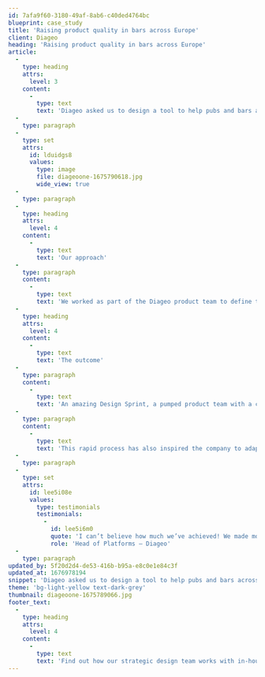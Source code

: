 ```yaml
---
id: 7afa9f60-3180-49af-8ab6-c40ded4764bc
blueprint: case_study
title: 'Raising product quality in bars across Europe'
client: Diageo
heading: 'Raising product quality in bars across Europe'
article:
  -
    type: heading
    attrs:
      level: 3
    content:
      -
        type: text
        text: 'Diageo asked us to design a tool to help pubs and bars across Europe to serve the perfect drink, activate seasonal events and stay on top of the latest consumer trends.'
  -
    type: paragraph
  -
    type: set
    attrs:
      id: lduidgs8
      values:
        type: image
        file: diageoone-1675790618.jpg
        wide_view: true
  -
    type: paragraph
  -
    type: heading
    attrs:
      level: 4
    content:
      -
        type: text
        text: 'Our approach'
  -
    type: paragraph
    content:
      -
        type: text
        text: 'We worked as part of the Diageo product team to define the business opportunity and visited pubs to understand the challenges and pressures facing licensees. We then facilitated a Design Sprint with a team from across the company to design a new self-service application. A fully designed prototype was tested with outlets in Ireland, and refined into an initial product.'
  -
    type: heading
    attrs:
      level: 4
    content:
      -
        type: text
        text: 'The outcome'
  -
    type: paragraph
    content:
      -
        type: text
        text: 'An amazing Design Sprint, a pumped product team with a clear vision and an application successfully taken to market within 3 months. The product has since grown into the main on-trade channel for Diageo in Europe.'
  -
    type: paragraph
    content:
      -
        type: text
        text: 'This rapid process has also inspired the company to adapt the way it works and implement a new, design-led approach to its ongoing product development.'
  -
    type: paragraph
  -
    type: set
    attrs:
      id: lee5i08e
      values:
        type: testimonials
        testimonials:
          -
            id: lee5i6m0
            quote: 'I can’t believe how much we’ve achieved! We made more progress in the first week than in the last four months!'
            role: 'Head of Platforms – Diageo'
  -
    type: paragraph
updated_by: 5f20d2d4-de53-416b-b95a-e8c0e1e84c3f
updated_at: 1676978194
snippet: 'Diageo asked us to design a tool to help pubs and bars across Europe to serve the perfect drink, activate seasonal events and stay on top of the latest consumer trends.'
theme: 'bg-light-yellow text-dark-grey'
thumbnail: diageoone-1675789066.jpg
footer_text:
  -
    type: heading
    attrs:
      level: 4
    content:
      -
        type: text
        text: 'Find out how our strategic design team works with in-house development teams to launch game-changing services.'
---
```

